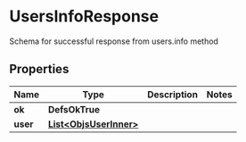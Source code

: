 

# UsersInfoResponse

Schema for successful response from users.info method

## Properties

| Name | Type | Description | Notes |
|------------ | ------------- | ------------- | -------------|
|**ok** | **DefsOkTrue** |  |  |
|**user** | [**List&lt;ObjsUserInner&gt;**](ObjsUserInner.md) |  |  |



